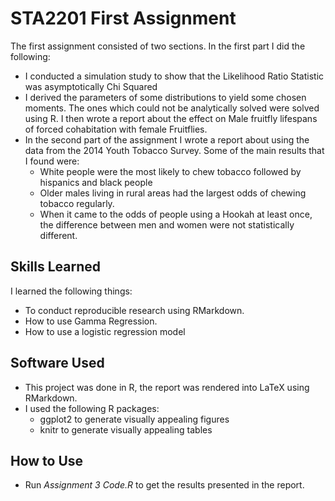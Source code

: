 # STA2201 First Assignment

The first assignment consisted of two sections. In the first part I did the following:
- I conducted a simulation study to show that the Likelihood Ratio Statistic was asymptotically Chi Squared
- I derived the parameters of some distributions to yield some chosen moments. The ones which could not be analytically solved were solved using R. I then wrote a report about the effect on Male fruitfly lifespans of forced cohabitation with female Fruitflies.
- In the second part of the assignment I wrote a report about using the data from the 2014 Youth Tobacco Survey. Some of the main results that I found were:
	- White people were the most likely to chew tobacco followed by hispanics and black people
	- Older males living in rural areas had the largest odds of chewing tobacco regularly.
	- When it came to the odds of people using a Hookah at least once, the difference between men and women were not statistically  different.


## Skills Learned
I learned the following things:
* To conduct reproducible research using RMarkdown.
* How to use Gamma Regression.
* How to use a logistic regression model

## Software Used
* This project was done in R, the report was rendered into LaTeX using RMarkdown.
* I used the following R packages:
	- ggplot2 to generate visually appealing figures
	- knitr to generate visually appealing tables

## How to Use
* Run _Assignment 3 Code.R_ to get the results presented in the report.
